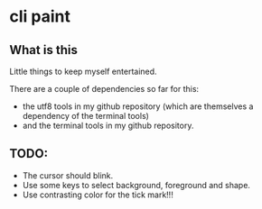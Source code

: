 # cli paint

## What is this

Little things to keep myself entertained.

There are a couple of dependencies so far for this:

- the utf8 tools in my github repository (which are themselves a dependency of 
	the terminal tools)
- and the terminal tools in my github repository.

## TODO:

- The cursor should blink.
- Use some keys to select background, foreground and shape.
- Use contrasting color for the tick mark!!!
